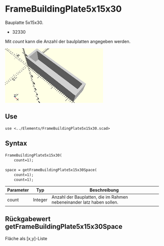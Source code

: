 # FrameBuildingPlate5x15x30
Bauplatte 5x15x30.
- 32330

Mit *count* kann die Anzahl der baulplatten angegeben werden.

![FrameBuildingPlate5x15x30](../../images/FrameBuildingPlate5x15x30.png)

## Use
```
use <../Elements/FrameBuildingPlate5x15x30.scad>
```

## Syntax
```
FrameBuildingPlate5x15x30(
    count=1);

space = getFrameBuildingPlate5x15x30Space(
    count=1);
    count=1);
```

| Parameter | Typ | Beschreibung |
| ------ | ------ | ------ |
| count | Integer | Anzahl der Bauplatten, die im Rahmen nebeneinander latz haben sollen. |

## Rückgabewert getFrameBuildingPlate5x15x30Space
Fläche als \[x,y]-Liste